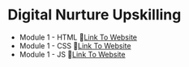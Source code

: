# Digital Nurture Upskilling

- Module 1 - HTML 🔗[Link To Website](https://html-mauve-iota.vercel.app/)
- Module 1 - CSS 🔗[Link To Website](https://css-gules.vercel.app/)
- Module 1 - JS 🔗[Link To Website](https://js-three-chi.vercel.app/)

